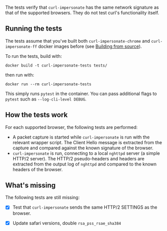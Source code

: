 The tests verify that `curl-impersonate` has the same network signature as that of the supported browsers. They do not test curl's functionality itself.

## Running the tests

The tests assume that you've built both `curl-impersonate-chrome` and `curl-impersonate-ff` docker images before (see [Building from source](https://github.com/lwthiker/curl-impersonate#building-from-source)).

To run the tests, build with:
```
docker build -t curl-impersonate-tests tests/
```
then run with:
```
docker run --rm curl-impersonate-tests
```
This simply runs `pytest` in the container. You can pass additional flags to `pytest` such as `--log-cli-level DEBUG`.

## How the tests work
For each supported browser, the following tests are performed:
* A packet capture is started while `curl-impersonate` is run with the relevant wrapper script. The Client Hello message is extracted from the capture and compared against the known signature of the browser.
* `curl-impersonate` is run, connecting to a local `nghttpd` server (a simple HTTP/2 server). The HTTP/2 pseudo-headers and headers are extracted from the output log of `nghttpd` and compared to the known headers of the browser.

## What's missing
The following tests are still missing:

- [x] Test that `curl-impersonate` sends the same HTTP/2 SETTINGS as the browser.
- [x] Update safari versions, double `rsa_pss_rsae_sha384`

